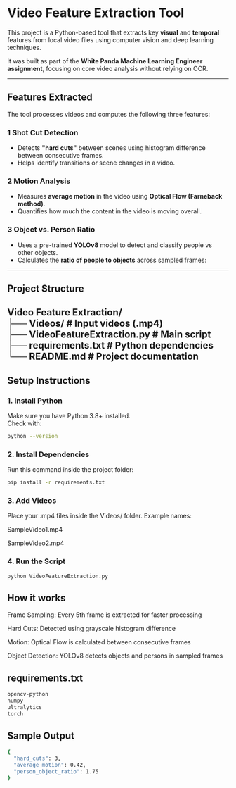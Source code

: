 #  Video Feature Extraction Tool 

This project is a Python-based tool that extracts key **visual** and **temporal** features from local video files using computer vision and deep learning techniques.

It was built as part of the **White Panda Machine Learning Engineer assignment**, focusing on core video analysis without relying on OCR.

---

##  Features Extracted

The tool processes videos and computes the following three features:

### 1 Shot Cut Detection
- Detects **"hard cuts"** between scenes using histogram difference between consecutive frames.
- Helps identify transitions or scene changes in a video.

### 2 Motion Analysis
- Measures **average motion** in the video using **Optical Flow (Farneback method)**.
- Quantifies how much the content in the video is moving overall.

### 3 Object vs. Person Ratio
- Uses a pre-trained **YOLOv8** model to detect and classify people vs other objects.
- Calculates the **ratio of people to objects** across sampled frames:



---

##  Project Structure

Video Feature Extraction/  
├── Videos/ #  Input videos (.mp4)  
├── VideoFeatureExtraction.py #  Main script    
├── requirements.txt #  Python dependencies    
└── README.md #  Project documentation
---

##  Setup Instructions

### 1. Install Python
Make sure you have Python 3.8+ installed.  
Check with:
```bash
python --version
```

### 2. Install Dependencies
Run this command inside the project folder:
```bash
pip install -r requirements.txt
```

### 3. Add Videos
Place your .mp4 files inside the Videos/ folder. Example names:

SampleVideo1.mp4

SampleVideo2.mp4

### 4. Run the Script
```bash
python VideoFeatureExtraction.py
```

## How it works
Frame Sampling: Every 5th frame is extracted for faster processing

Hard Cuts: Detected using grayscale histogram difference

Motion: Optical Flow is calculated between consecutive frames

Object Detection: YOLOv8 detects objects and persons in sampled frames

## requirements.txt
```bash
opencv-python
numpy
ultralytics
torch
```

## Sample Output
```bash
{
  "hard_cuts": 3,
  "average_motion": 0.42,
  "person_object_ratio": 1.75
}
```
